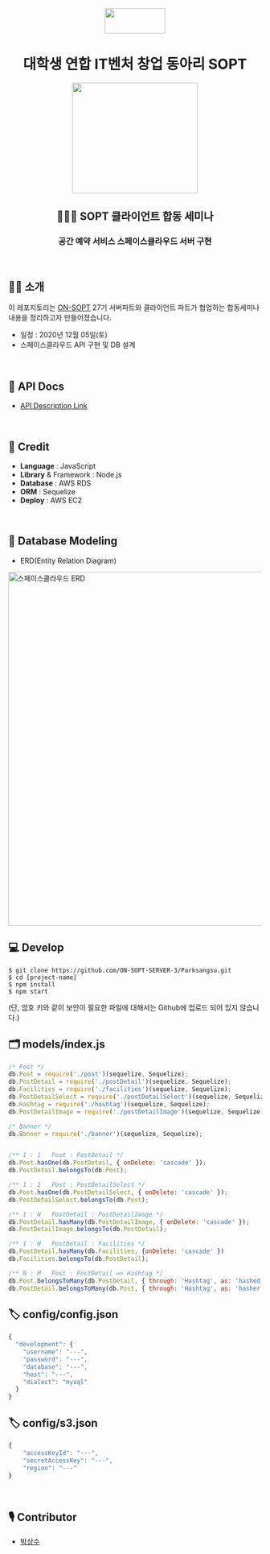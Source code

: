 <div align="center">

  <img height="50" width="120" src="https://user-images.githubusercontent.com/59385491/99065767-39ab4500-25eb-11eb-9490-9d2a4202dd96.png">

  # 대학생 연합 IT벤처 창업 동아리 SOPT

  <img height="220" width="250" src="https://user-images.githubusercontent.com/59385491/101639763-05546880-3a73-11eb-9091-ce057dc957bc.png">

  <h2> 🧑🏻‍💻 SOPT 클라이언트 합동 세미나</h2>
  <h3>공간 예약 서비스 스페이스클라우드 서버 구현</h3>

</div>


<br>

## 💁🏻 소개

이 레포지토리는 [ON-SOPT](http://sopt.org/wp/?page_id=2519) 27기 서버파트와 클라이언트 파트가 협업하는 합동세미나 내용을 정리하고자 만들어졌습니다. 

-   일정 : 2020년 12월 05일(토)
-   스페이스클라우드 API 구현 및 DB 설계

<br>

## 📕 API Docs

- [API Description Link](https://github.com/ON-SOPT-SERVER-3/Parksangsu/wiki)

<br>

## 🔧 Credit
- **Language** : JavaScript
- **Library** & Framework : Node.js
- **Database** : AWS RDS
- **ORM** : Sequelize
- **Deploy** : AWS EC2

<br>

## 💼 Database Modeling 

- ERD(Entity Relation Diagram)

<img width="703" alt="스페이스클라우드 ERD" src="https://user-images.githubusercontent.com/59385491/101642220-1652a900-3a76-11eb-8115-d03cd7880d20.png">

## 💻 Develop

```
$ git clone https://github.com/ON-SOPT-SERVER-3/Parksangsu.git
$ cd [project-name]
$ npm install
$ npm start
```

(단, 암호 키와 같이 보안이 필요한 파일에 대해서는 Github에 업로드 되어 있지 않습니다.)

## 🗂 models/index.js

```javascript
/* Post */
db.Post = require('./post')(sequelize, Sequelize);
db.PostDetail = require('./postDetail')(sequelize, Sequelize);
db.Facilities = require('./facilities')(sequelize, Sequelize);
db.PostDetailSelect = require('./postDetailSelect')(sequelize, Sequelize);
db.Hashtag = require('./hashtag')(sequelize, Sequelize);
db.PostDetailImage = require('./postDetailImage')(sequelize, Sequelize);

/* Banner */
db.Banner = require('./banner')(sequelize, Sequelize);


/** 1 : 1   Post : PostDetail */
db.Post.hasOne(db.PostDetail, { onDelete: 'cascade' });
db.PostDetail.belongsTo(db.Post);

/** 1 : 1   Post : PostDetailSelect */
db.Post.hasOne(db.PostDetailSelect, { onDelete: 'cascade' });
db.PostDetailSelect.belongsTo(db.Post);

/** 1 : N   PostDetail : PostDetailImage */
db.PostDetail.hasMany(db.PostDetailImage, { onDelete: 'cascade' });
db.PostDetailImage.belongsTo(db.PostDetail);

/** 1 : N   PostDetail : Facilities */
db.PostDetail.hasMany(db.Facilities, {onDelete: 'cascade' })
db.Facilities.belongsTo(db.PostDetail);

/** N : M   Post : PostDetail => Hashtag */
db.Post.belongsToMany(db.PostDetail, { through: 'Hashtag', as: 'hashed', onDelete: 'cascade' });
db.PostDetail.belongsToMany(db.Post, { through: 'Hashtag', as: 'hasher', onDelete: 'cascade' });
```

## 🏷 config/config.json

```javascript
{
  "development": {
    "username": "---",
    "password": "---",
    "database": "---",
    "host": "---",
    "dialect": "mysql"
  }
}
```

## 🏷 config/s3.json

```javascript
{
    "accessKeyId": "---",
    "secretAccessKey": "---",
    "region": "---"
}
```

<br>

## 🎙 Contributor

- [박상수](https://github.com/epitoneproject)
